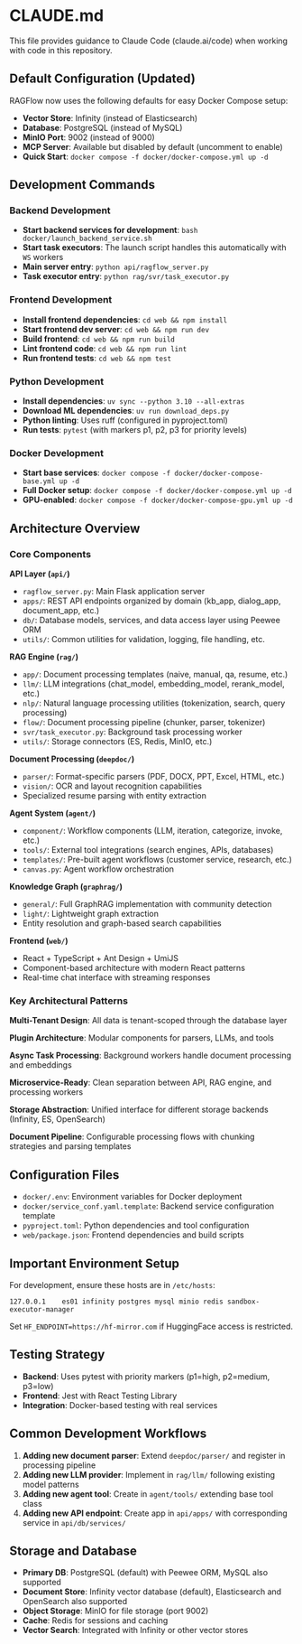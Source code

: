 # CLAUDE.md

This file provides guidance to Claude Code (claude.ai/code) when working with code in this repository.

## Default Configuration (Updated)

RAGFlow now uses the following defaults for easy Docker Compose setup:
- **Vector Store**: Infinity (instead of Elasticsearch)
- **Database**: PostgreSQL (instead of MySQL)
- **MinIO Port**: 9002 (instead of 9000)
- **MCP Server**: Available but disabled by default (uncomment to enable)
- **Quick Start**: `docker compose -f docker/docker-compose.yml up -d`

## Development Commands

### Backend Development
- **Start backend services for development**: `bash docker/launch_backend_service.sh`
- **Start task executors**: The launch script handles this automatically with `WS` workers
- **Main server entry**: `python api/ragflow_server.py`
- **Task executor entry**: `python rag/svr/task_executor.py`

### Frontend Development
- **Install frontend dependencies**: `cd web && npm install`
- **Start frontend dev server**: `cd web && npm run dev`
- **Build frontend**: `cd web && npm run build`
- **Lint frontend code**: `cd web && npm run lint`
- **Run frontend tests**: `cd web && npm test`

### Python Development
- **Install dependencies**: `uv sync --python 3.10 --all-extras`
- **Download ML dependencies**: `uv run download_deps.py`
- **Python linting**: Uses ruff (configured in pyproject.toml)
- **Run tests**: `pytest` (with markers p1, p2, p3 for priority levels)

### Docker Development
- **Start base services**: `docker compose -f docker/docker-compose-base.yml up -d`
- **Full Docker setup**: `docker compose -f docker/docker-compose.yml up -d`
- **GPU-enabled**: `docker compose -f docker/docker-compose-gpu.yml up -d`

## Architecture Overview

### Core Components

**API Layer (`api/`)**
- `ragflow_server.py`: Main Flask application server
- `apps/`: REST API endpoints organized by domain (kb_app, dialog_app, document_app, etc.)
- `db/`: Database models, services, and data access layer using Peewee ORM
- `utils/`: Common utilities for validation, logging, file handling, etc.

**RAG Engine (`rag/`)**
- `app/`: Document processing templates (naive, manual, qa, resume, etc.)
- `llm/`: LLM integrations (chat_model, embedding_model, rerank_model, etc.)
- `nlp/`: Natural language processing utilities (tokenization, search, query processing)
- `flow/`: Document processing pipeline (chunker, parser, tokenizer)
- `svr/task_executor.py`: Background task processing worker
- `utils/`: Storage connectors (ES, Redis, MinIO, etc.)

**Document Processing (`deepdoc/`)**
- `parser/`: Format-specific parsers (PDF, DOCX, PPT, Excel, HTML, etc.)
- `vision/`: OCR and layout recognition capabilities
- Specialized resume parsing with entity extraction

**Agent System (`agent/`)**
- `component/`: Workflow components (LLM, iteration, categorize, invoke, etc.)
- `tools/`: External tool integrations (search engines, APIs, databases)
- `templates/`: Pre-built agent workflows (customer service, research, etc.)
- `canvas.py`: Agent workflow orchestration

**Knowledge Graph (`graphrag/`)**
- `general/`: Full GraphRAG implementation with community detection
- `light/`: Lightweight graph extraction
- Entity resolution and graph-based search capabilities

**Frontend (`web/`)**
- React + TypeScript + Ant Design + UmiJS
- Component-based architecture with modern React patterns
- Real-time chat interface with streaming responses

### Key Architectural Patterns

**Multi-Tenant Design**: All data is tenant-scoped through the database layer

**Plugin Architecture**: Modular components for parsers, LLMs, and tools

**Async Task Processing**: Background workers handle document processing and embeddings

**Microservice-Ready**: Clean separation between API, RAG engine, and processing workers

**Storage Abstraction**: Unified interface for different storage backends (Infinity, ES, OpenSearch)

**Document Pipeline**: Configurable processing flows with chunking strategies and parsing templates

## Configuration Files

- `docker/.env`: Environment variables for Docker deployment
- `docker/service_conf.yaml.template`: Backend service configuration template
- `pyproject.toml`: Python dependencies and tool configuration
- `web/package.json`: Frontend dependencies and build scripts

## Important Environment Setup

For development, ensure these hosts are in `/etc/hosts`:
```
127.0.0.1    es01 infinity postgres mysql minio redis sandbox-executor-manager
```

Set `HF_ENDPOINT=https://hf-mirror.com` if HuggingFace access is restricted.

## Testing Strategy

- **Backend**: Uses pytest with priority markers (p1=high, p2=medium, p3=low)
- **Frontend**: Jest with React Testing Library
- **Integration**: Docker-based testing with real services

## Common Development Workflows

1. **Adding new document parser**: Extend `deepdoc/parser/` and register in processing pipeline
2. **Adding new LLM provider**: Implement in `rag/llm/` following existing model patterns
3. **Adding new agent tool**: Create in `agent/tools/` extending base tool class
4. **Adding new API endpoint**: Create app in `api/apps/` with corresponding service in `api/db/services/`

## Storage and Database

- **Primary DB**: PostgreSQL (default) with Peewee ORM, MySQL also supported
- **Document Store**: Infinity vector database (default), Elasticsearch and OpenSearch also supported
- **Object Storage**: MinIO for file storage (port 9002)
- **Cache**: Redis for sessions and caching
- **Vector Search**: Integrated with Infinity or other vector stores